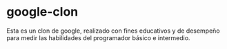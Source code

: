 # google-clon
Esta es un clon de google, realizado con fines educativos y de desempeño para medir las habilidades del programador básico e intermedio.

